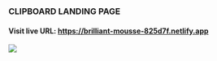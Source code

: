 ### CLIPBOARD LANDING PAGE
#### Visit live URL: https://brilliant-mousse-825d7f.netlify.app
<a href="https://brilliant-mousse-825d7f.netlify.app"><img src="https://user-images.githubusercontent.com/109923493/197359823-0c15c8d4-af5d-4131-9e37-815fff3e6341.jpg"></a>
